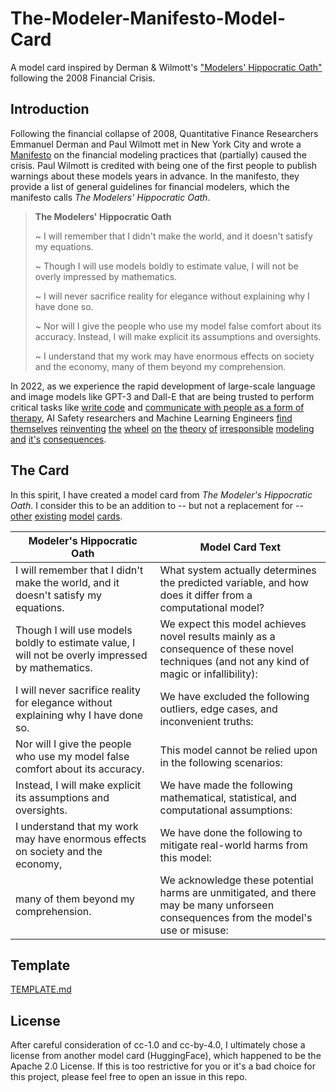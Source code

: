 # The-Modeler-Manifesto-Model-Card
A model card inspired by Derman &amp; Wilmott's ["Modelers' Hippocratic Oath"](https://web.archive.org/web/20140908100545/http://www.wilmott.com/blogs/paul/index.cfm/2009/1/8/Financial-Modelers-Manifesto) following the 2008 Financial Crisis.

## Introduction
Following the financial collapse of 2008, Quantitative Finance Researchers Emmanuel Derman and Paul Wilmott met in New York City and wrote a [Manifesto](https://web.archive.org/web/20140908100545/http://www.wilmott.com/blogs/paul/index.cfm/2009/1/8/Financial-Modelers-Manifesto) on the financial modeling practices that (partially) caused the crisis. Paul Wilmott is credited with being one of the first people to publish warnings about these models years in advance. In the manifesto, they provide a list of general guidelines for financial modelers, which the manifesto calls *The Modelers' Hippocratic Oath*.


> **The Modelers' Hippocratic Oath**
>
> ~ I will remember that I didn't make the world, and it doesn't satisfy my equations.
> 
> ~ Though I will use models boldly to estimate value, I will not be overly impressed by mathematics.
> 
> ~ I will never sacrifice reality for elegance without explaining why I have done so.
> 
> ~ Nor will I give the people who use my model false comfort about its accuracy. Instead, I will make explicit its assumptions and oversights.
> 
>~ I understand that my work may have enormous effects on society and the economy, many of them beyond my comprehension.

In 2022, as we experience the rapid development of large-scale language and image models like GPT-3 and Dall-E that are being trusted to perform critical tasks like [write code](https://github.com/features/copilot) and [communicate with people as a form of therapy](https://mdpi-res.com/d_attachment/sensors/sensors-22-03653/article_deploy/sensors-22-03653.pdf?version=1652257298), AI Safety researchers and Machine Learning Engineers 
[find](https://www.wsj.com/articles/tech-giants-pour-billions-into-ai-but-hype-doesnt-always-match-reality-11656508394) 
[themselves](https://www.washingtonpost.com/opinions/2022/06/17/google-ai-ethics-sentient-lemoine-warning/) 
[reinventing](https://twitter.com/rasbt/status/1541460380899086337) 
[the](https://openai.com/blog/language-model-safety-and-misuse/) 
[wheel](https://futurism.com/new-ai-detects-deception-bring-end-lying-know-it) 
[on](https://www.theregister.com/2021/05/26/ai_insurance_lemonade/) 
[the](https://wappp.hks.harvard.edu/files/wappp/files/elephant_in_ai_2021_report_2.pdf)
[theory](https://www.perpetuallineup.org/background) 
[of](https://www.scientificamerican.com/article/the-pitfalls-of-datas-gender-gap/) 
[irresponsible](https://www.reuters.com/article/us-amazon-com-jobs-automation-insight/amazon-scraps-secret-ai-recruiting-tool-that-showed-bias-against-women-idUSKCN1MK08G) 
[modeling](https://www.propublica.org/article/how-we-analyzed-the-compas-recidivism-algorithm) 
[and](https://www.washingtonpost.com/technology/2019/12/19/federal-study-confirms-racial-bias-many-facial-recognition-systems-casts-doubt-their-expanding-use/) 
[it's](https://www.scientificamerican.com/article/racial-bias-found-in-a-major-health-care-risk-algorithm/)
[consequences](https://www.nytimes.com/2020/06/24/technology/facial-recognition-arrest.html).

## The Card
In this spirit, I have created a model card from *The Modeler's Hippocratic Oath*. I consider this to be an addition to -- but not a replacement for -- [other](https://arxiv.org/pdf/1810.03993.pdf) [existing](https://blog.salesforceairesearch.com/model-cards-for-ai-model-transparency/) [model](https://modelcards.withgoogle.com/face-detection) [cards](https://github.com/ivylee/model-cards-and-datasheets).

| Modeler's Hippocratic Oath                                                                        | Model Card Text                                                                                            |
| ------------------------------------------------------------------------------------------------- | ---------------------------------------------------------------------------------------------------------- |
| I will remember that I didn't make the world, and it doesn't satisfy my equations.                | What system actually determines the predicted variable, and how does it differ from a computational model? | 
| Though I will use models boldly to estimate value, I will not be overly impressed by mathematics. | We expect this model achieves novel results mainly as a consequence of these novel techniques (and not any kind of magic or infallibility):|
| I will never sacrifice reality for elegance without explaining why I have done so.                | We have excluded the following outliers, edge cases, and inconvenient truths:                              |
| Nor will I give the people who use my model false comfort about its accuracy.                     | This model cannot be relied upon in the following scenarios:                                               |
| Instead, I will make explicit its assumptions and oversights.                                     | We have made the following mathematical, statistical, and computational assumptions:                       |
| I understand that my work may have enormous effects on society and the economy,                   | We have done the following to mitigate real-world harms from this model:                                   |
| many of them beyond my comprehension.                                                             | We acknowledge these potential harms are unmitigated, and there may be many unforseen consequences from the model's use or misuse:|

## Template
[TEMPLATE.md](TEMPLATE.md)

## License
After careful consideration of cc-1.0 and cc-by-4.0, I ultimately chose a license from another model card (HuggingFace), which happened to be the Apache 2.0 License. If this is too restrictive for you or it's a bad choice for this project, please feel free to open an issue in this repo.
